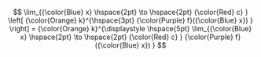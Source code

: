 $$
    \lim_{{\color{Blue} x} \hspace{2pt} \to \hspace{2pt}  {\color{Red} c} } \left[ {\color{Orange} k}^{\hspace{3pt} {\color{Purple} f}({\color{Blue} x}) }  \right] = {\color{Orange} k}^{\displaystyle \hspace{5pt} \lim_{{\color{Blue} x} \hspace{2pt} \to \hspace{2pt} {\color{Red} c} } {\color{Purple} f}({\color{Blue} x}) }
$$